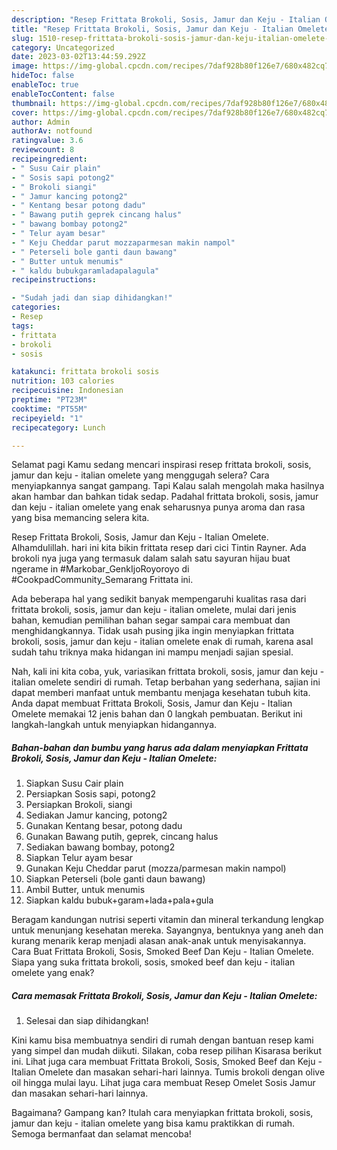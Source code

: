 ```yaml
---
description: "Resep Frittata Brokoli, Sosis, Jamur dan Keju - Italian Omelete yang Enak"
title: "Resep Frittata Brokoli, Sosis, Jamur dan Keju - Italian Omelete yang Enak"
slug: 1510-resep-frittata-brokoli-sosis-jamur-dan-keju-italian-omelete-yang-enak
category: Uncategorized
date: 2023-03-02T13:44:59.292Z
image: https://img-global.cpcdn.com/recipes/7daf928b80f126e7/680x482cq70/frittata-brokoli-sosis-jamur-dan-keju-italian-omelete-foto-resep-utama.jpg
hideToc: false
enableToc: true
enableTocContent: false
thumbnail: https://img-global.cpcdn.com/recipes/7daf928b80f126e7/680x482cq70/frittata-brokoli-sosis-jamur-dan-keju-italian-omelete-foto-resep-utama.jpg
cover: https://img-global.cpcdn.com/recipes/7daf928b80f126e7/680x482cq70/frittata-brokoli-sosis-jamur-dan-keju-italian-omelete-foto-resep-utama.jpg
author: Admin
authorAv: notfound
ratingvalue: 3.6
reviewcount: 8
recipeingredient:
- " Susu Cair plain"
- " Sosis sapi potong2"
- " Brokoli siangi"
- " Jamur kancing potong2"
- " Kentang besar potong dadu"
- " Bawang putih geprek cincang halus"
- " bawang bombay potong2"
- " Telur ayam besar"
- " Keju Cheddar parut mozzaparmesan makin nampol"
- " Peterseli bole ganti daun bawang"
- " Butter untuk menumis"
- " kaldu bubukgaramladapalagula"
recipeinstructions:

- "Sudah jadi dan siap dihidangkan!"
categories:
- Resep
tags:
- frittata
- brokoli
- sosis

katakunci: frittata brokoli sosis 
nutrition: 103 calories
recipecuisine: Indonesian
preptime: "PT23M"
cooktime: "PT55M"
recipeyield: "1"
recipecategory: Lunch

---
```



Selamat pagi Kamu sedang mencari inspirasi resep frittata brokoli, sosis, jamur dan keju - italian omelete yang menggugah selera? Cara menyiapkannya sangat gampang. Tapi Kalau salah mengolah maka hasilnya akan hambar dan bahkan tidak sedap. Padahal frittata brokoli, sosis, jamur dan keju - italian omelete yang enak seharusnya punya aroma dan rasa yang bisa memancing selera kita.


Resep Frittata Brokoli, Sosis, Jamur dan Keju - Italian Omelete. Alhamdulillah. hari ini kita bikin frittata resep dari cici Tintin Rayner. Ada brokoli nya juga yang termasuk dalam salah satu sayuran hijau buat ngerame in #Markobar_GenkIjoRoyoroyo di #CookpadCommunity_Semarang Frittata ini.

Ada beberapa hal yang sedikit banyak mempengaruhi kualitas rasa dari frittata brokoli, sosis, jamur dan keju - italian omelete, mulai dari jenis bahan, kemudian pemilihan bahan segar sampai cara membuat dan menghidangkannya. Tidak usah pusing jika ingin menyiapkan frittata brokoli, sosis, jamur dan keju - italian omelete enak di rumah, karena asal sudah tahu triknya maka hidangan ini mampu menjadi sajian spesial.


Nah, kali ini kita coba, yuk, variasikan frittata brokoli, sosis, jamur dan keju - italian omelete sendiri di rumah. Tetap berbahan yang sederhana, sajian ini dapat memberi manfaat untuk membantu menjaga kesehatan tubuh kita. Anda dapat membuat Frittata Brokoli, Sosis, Jamur dan Keju - Italian Omelete memakai 12 jenis bahan dan 0 langkah pembuatan. Berikut ini langkah-langkah untuk menyiapkan hidangannya.

<!--inarticleads1-->

##### Bahan-bahan dan bumbu yang harus ada dalam menyiapkan Frittata Brokoli, Sosis, Jamur dan Keju - Italian Omelete:

1. Siapkan  Susu Cair plain
1. Persiapkan  Sosis sapi, potong2
1. Persiapkan  Brokoli, siangi
1. Sediakan  Jamur kancing, potong2
1. Gunakan  Kentang besar, potong dadu
1. Gunakan  Bawang putih, geprek, cincang halus
1. Sediakan  bawang bombay, potong2
1. Siapkan  Telur ayam besar
1. Gunakan  Keju Cheddar parut (mozza/parmesan makin nampol)
1. Siapkan  Peterseli (bole ganti daun bawang)
1. Ambil  Butter, untuk menumis
1. Siapkan  kaldu bubuk+garam+lada+pala+gula


Beragam kandungan nutrisi seperti vitamin dan mineral terkandung lengkap untuk menunjang kesehatan mereka. Sayangnya, bentuknya yang aneh dan kurang menarik kerap menjadi alasan anak-anak untuk menyisakannya. Cara Buat Frittata Brokoli, Sosis, Smoked Beef Dan Keju - Italian Omelete. Siapa yang suka frittata brokoli, sosis, smoked beef dan keju - italian omelete yang enak? 

<!--inarticleads2-->

##### Cara memasak Frittata Brokoli, Sosis, Jamur dan Keju - Italian Omelete:


1. Selesai dan siap dihidangkan!

Kini kamu bisa membuatnya sendiri di rumah dengan bantuan resep kami yang simpel dan mudah diikuti. Silakan, coba resep pilihan Kisarasa berikut ini. Lihat juga cara membuat Frittata Brokoli, Sosis, Smoked Beef dan Keju - Italian Omelete dan masakan sehari-hari lainnya. Tumis brokoli dengan olive oil hingga mulai layu. Lihat juga cara membuat Resep Omelet Sosis Jamur dan masakan sehari-hari lainnya. 

Bagaimana? Gampang kan? Itulah cara menyiapkan frittata brokoli, sosis, jamur dan keju - italian omelete yang bisa kamu praktikkan di rumah. Semoga bermanfaat dan selamat mencoba!
